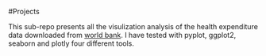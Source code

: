 #Projects

This sub-repo presents all the visulization analysis of the health expenditure data downloaded from
[world bank](https://data.worldbank.org/indicator/SH.XPD.TOTL.ZS?end=2014&start=2014&view=map). I have tested with
pyplot, ggplot2, seaborn and plotly four different tools. 